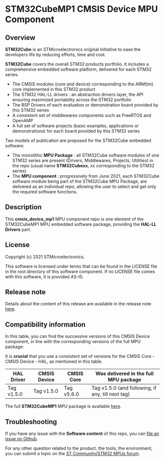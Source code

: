 # STM32CubeMP1  CMSIS Device MPU Component

## Overview

**STM32Cube** is an STMicroelectronics original initiative to ease the developers life by reducing efforts, time and cost.

**STM32Cube** covers the overall STM32 products portfolio. It includes a comprehensive embedded software platform, delivered for each STM32 series.
   * The CMSIS modules (core and device) corresponding to the ARM(tm) core implemented in this STM32 product
   * The STM32 HAL-LL drivers : an abstraction drivers layer, the API ensuring maximized portability across the STM32 portfolio
   * The BSP Drivers of each evaluation or demonstration board provided by this STM32 series
   * A consistent set of middlewares components such as FreeRTOS and OpenAMP
   * A full set of software projects (basic examples, applications or demonstrations) for each board provided by this STM32 series

Two models of publication are proposed for the STM32Cube embedded software:
   * The monolithic **MPU Package** : all STM32Cube software modules of one STM32 series are present (Drivers, Middlewares, Projects, Utilities) in the repo (usual name **STM32Cubexx**, xx corresponding to the STM32 series)
   * The **MPU component** : progressively from June 2021, each STM32Cube software module being part of the STM32Cube MPU Package, are delivered as an individual repo, allowing the user to select and get only the required software functions.

## Description

This **cmsis_device_mp1** MPU component repo is one element of the STM32CubeMP1 MPU embedded software package, providing the **HAL-LL Drivers** part.

## License

Copyright (c) 2021 STMicroelectronics.

This software is licensed under terms that can be found in the LICENSE file in the root directory of this software component.
If no LICENSE file comes with this software, it is provided AS-IS.

## Release note

Details about the content of this release are available in the release note [here](https://htmlpreview.github.io/?https://github.com/STMicroelectronics/cmsis_device_mp1/blob/master/Release_Notes.html).


## Compatibility information

In this table, you can find the successive versions of this CMSIS Device component, in line with the corresponding versions of the full MPU package:

It is **crucial** that you use a consistent set of versions for the CMSIS Core - CMSIS Device - HAL, as mentioned in this table.

HAL Driver | CMSIS Device | CMSIS Core | Was delivered in the full MPU package
------------- | --------------- | ---------- | -------------------------------------
Tag v1.5.0 | Tag v1.5.0 | Tag v5.6.0 | Tag v1.5.0 (and following, if any, till next tag)


The full **STM32CubeMP1** MPU package is available [here](https://github.com/STMicroelectronics/STM32CubeMP1).

## Troubleshooting

If you have any issue with the **Software content** of this repo, you can [file an issue on Github](https://github.com/STMicroelectronics/cmsis_device_mp1/issues/new/choose).

For any other question related to the product, the tools, the environment, you can submit a topic on the [ST Community/STM32 MPUs forum](https://community.st.com/s/group/0F90X000000AXsASAW/stm32-mpus).